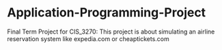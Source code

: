 # Application-Programming-Project
Final Term Project for CIS_3270:  This project is about simulating an airline reservation system like expedia.com or cheaptickets.com
